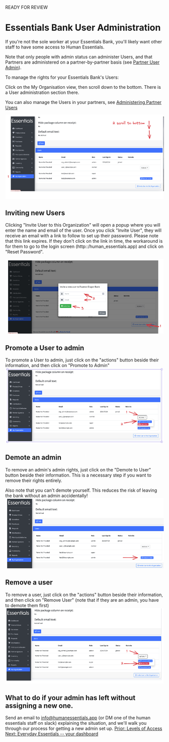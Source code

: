 READY FOR REVIEW
# Essentials Bank User Administration

If you're not the sole worker at your Essentials Bank, you'll likely want other staff to have some access to Human Essentials. 

Note that only people with admin status can administer Users, and that Partners are administered on a partner-by-partner basis (see [Partner User Admin](pm_partner_user_admin.md)).  

To manage the rights for your Essentials Bank's Users:

Click on the My Organisation view, then  scroll down to the bottom. There is a User administration section there.

You can also manage the Users in your partners, see [Administering Partner Users](pm_partner_user_admin.md)


![navigation for Users in organization](images/getting_started/user_admin/gs_user_admin_navigation.png)

## Inviting new Users
Clicking "Invite User to this Organization" will open a popup where you will enter the name and email of the user.  Once you click "Invite User", they will receive an email with a link to follow to set up their password. 
Please note that this link expires. If they don't click on the link in time, the workaround is for them to go to the login screen (http::/human_essentials.app) and click on "Reset Password". 

![invite user pop_up](images/getting_started/user_admin/gs_user_admin_invite_user.png)

## Promote a User to admin
To promote a User to admin, just click on the "actions" button beside their information, and then click on "Promote to Admin"
![promote_User](images/getting_started/user_admin/gs_user_admin_promote_user.png)

## Demote an admin
To remove an admin's admin rights, just click on the "Demote to User" button beside their information.
This is a necessary step if you want to remove their rights entirely. 

Also note that you can't demote yourself.  This reduces the risk of leaving the bank without an admin accidentally!
![demote_user](images/getting_started/user_admin/gs_user_admin_demote_admin.png)
## Remove a user
To remove a user, just click on the "actions" button beside their information, and then click on "Remove User" (note that if they are an admin, you have to demote them first)
![remove_user](images/getting_started/user_admin/gs_user_admin_remove_user.png)
## What to do if your admin has left without assigning a new one.
Send an email to info@humanessentials.app (or DM one of the human essentials staff on slack) explaining the situation, and we'll walk you through our process for getting a new admin set up.
[Prior:  Levels of Access](getting_started_access_levels.md)
[Next:  Everyday Essentials -- your dashboard](essentials_dashboard.md)




